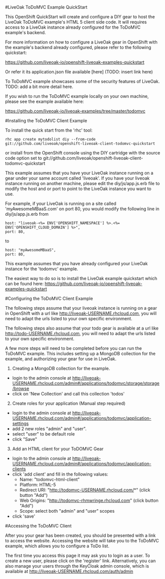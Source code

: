 #LiveOak ToDoMVC Example QuickStart

This OpenShift QuickStart will create and configure a DIY gear to host the LiveOak ToDoMVC example's HTML 5 client side code. It will requires access to a LiveOak instance already configured for the ToDoMVC example's backend.

For more information on how to configure a LiveOak gear in OpenShift with the example's backend already configured, please refer to the following quickstart:

https://github.com/liveoak-io/openshift-liveoak-examples-quickstart

Or refer it its application.json file available [here] (TODO: insert link here)

To ToDoMVC example showcases some of the security features of LiveOak. TODO: add a bit more detail here.

If you wish to run the ToDoMVC example locally on your own machine, please see the  example available here:

https://github.com/liveoak-io/liveoak-examples/tree/master/todomvc

#Installing the ToDoMVC Client Example

To install the quick start from the 'rhc' tool:

```
rhc app create mytodolist diy --from-code git://github.com/liveoak/openshift-liveoak-client-todomvc-quickstart
```

or install from the OpenShift console using the DIY cartridge with the source code option set to git://github.com/liveoak/openshift-liveoak-client-todomvc-quickstart 

This example assumes that you have your LiveOak instance running on a gear under your same account called 'liveoak'. If you have your liveoak instance running on another machine, please edit the diy/js/app.js.erb file to modify the host and or port to point to the LiveOak instance you want to use.

For example, if your LiveOak is running on a site called 'myAwesomeMBaaS.com' on port 80, you would modify the following line in diy/js/app.js.erb from

```
host: "liveoak-<%= ENV['OPENSHIFT_NAMESPACE'] %>.<%= ENV['OPENSHIFT_CLOUD_DOMAIN'] %>",
port: 80,
```

to

```
host: "myAwesomeMBaaS",
port: 80,
```

This example assumes that you have already configured your LiveOak instance for the 'todomvc' example. 

The easiest way to do so is to install the LiveOak example quickstart which can be found here: https://github.com/liveoak-io/openshift-liveoak-examples-quickstart

#Configuring the ToDoMVC Client Example

The following steps assume that your liveoak instance is running on a gear in OpenShift with a url like http://liveoak-USERNAME.rhcloud.com, you will need to adapt the urls listed to your own specific environment.

The following steps also assume that your todo gear is available at a url like http://todo-USERNAME.rhcloud.com, you will need to adapt the urls listed to your own specific environment.

A few more steps will need to be completed before you can run the ToDoMVC example. This includes setting up a MongoDB collection for the example, and authorizing your gear for use in LiveOak.

1. Creating a MongoDB collection for the example.
  * login to the admin console at http://liveoak-USERNAME.rhcloud.com/admin#/applications/todomvc/storage/storage/browse
  * click on 'New Collection' and call this collection 'todos'

2. Create roles for your application (Manual step required)
  * login to the admin console at http://liveoak-USERNAME.rhcloud.com/admin#/applications/todomvc/application-settings
  * add 2 new roles "admin" and "user". 
  * select "user" to be default role 
  * click "Save"

3. Add an HTML client for your ToDOMVC Gear
  * login to the admin console at http://liveoak-USERNAME.rhcloud.com/admin#/applications/todomvc/application-clients
  * click 'add client' and fill in the following values:
    * Name: "todomvc-html-client"
    * Platform: HTML-5
    * Redirect URI: "http://todomvc-USERNAME.rhcloud.com/*" (click button "Add")
    * Web Origins: "http://todomvc-rhmwringe.rhcloud.com" (click button "Add")
    * Scope: select both "admin" and "user" scopes
  * click 'save'

#Accessing the ToDoMVC Client

After you your gear has been created, you should be presented with a link to access the website. Accessing the website will take you to the ToDoMVC example, which allows you to configure a ToDo list.

The first time you access this page it may ask you to login as a user. To create a new user, please click on the 'register' link. Alternatively, you can also manage your users through the KeyCloak admin console, which is available at http://liveoak-USERNAME.rhcloud.com/auth/admin
